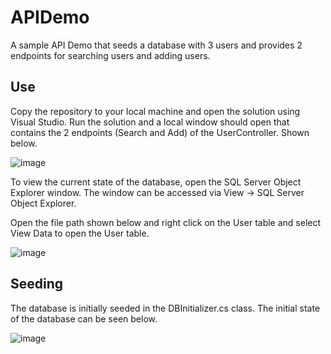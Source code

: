 # APIDemo

A sample API Demo that seeds a database with 3 users and provides 2 endpoints for searching users and adding users.

## Use

Copy the repository to your local machine and open the solution using Visual Studio. Run the solution and a local window should open that contains the 2 endpoints (Search and Add) of the UserController. Shown below.

![image](https://user-images.githubusercontent.com/54779892/121532514-071ccb80-c9c5-11eb-9986-3543c6b525d7.png)

To view the current state of the database, open the SQL Server Object Explorer window. The window can be accessed via View -> SQL Server Object Explorer. 

Open the file path shown below and right click on the User table and select View Data to open the User table.

![image](https://user-images.githubusercontent.com/54779892/121533479-ee60e580-c9c5-11eb-86db-8d0e967b409a.png)

## Seeding

The database is initially seeded in the DBInitializer.cs class. The initial state of the database can be seen below.

![image](https://user-images.githubusercontent.com/54779892/121533120-9629e380-c9c5-11eb-843e-ebfd98659eaf.png)



